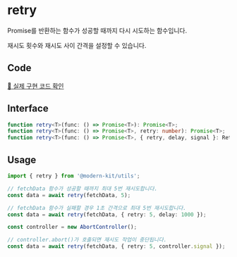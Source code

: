 # retry

Promise를 반환하는 함수가 성공할 때까지 다시 시도하는 함수입니다.

재시도 횟수와 재시도 사이 간격을 설정할 수 있습니다.

## Code
[🔗 실제 구현 코드 확인](https://github.com/modern-agile-team/modern-kit/blob/main/packages/utils/src/common/retry/index.ts)


## Interface
```ts title="typescript"
function retry<T>(func: () => Promise<T>): Promise<T>;
function retry<T>(func: () => Promise<T>, retry: number): Promise<T>;
function retry<T>(func: () => Promise<T>, { retry, delay, signal }: RetryOptions): Promise<T>;
```

## Usage
```ts title="typescript"
import { retry } from '@modern-kit/utils';

// fetchData 함수가 성공할 때까지 최대 5번 재시도합니다.
const data = await retry(fetchData, 5);

// fetchData 함수가 실패할 경우 1초 간격으로 최대 5번 재시도합니다.
const data = await retry(fetchData, { retry: 5, delay: 1000 });

const controller = new AbortController();

// controller.abort()가 호출되면 재시도 작업이 중단됩니다.
const data = await retry(fetchData, { retry: 5, controller.signal });
```